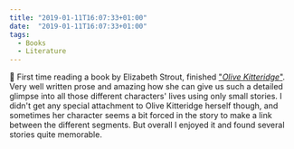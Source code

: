 ```yaml
---
title: "2019-01-11T16:07:33+01:00"
date:  "2019-01-11T16:07:33+01:00"
tags:
  - Books
  - Literature
---
```


📖 First time reading a book by Elizabeth Strout, finished ["*Olive Kitteridge*"](https://www.elizabethstrout.com/books/olive-kitteridge/). Very well written prose and amazing how she can give us such a detailed glimpse into all those different characters' lives using only small stories. I didn't get any special attachment to Olive Kitteridge herself though, and sometimes her character seems a bit forced in the story to make a link between the different segments. But overall I enjoyed it and found several stories quite memorable.
